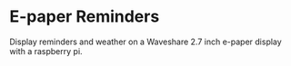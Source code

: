 # E-paper Reminders
Display reminders and weather on a Waveshare 2.7 inch e-paper display with a raspberry pi.
